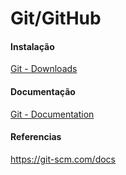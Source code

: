 # Git/GitHub

#### Instalação

[Git - Downloads](https://git-scm.com/downloads)

#### Documentação

[Git - Documentation](https://git-scm.com/doc)

#### Referencias

https://git-scm.com/docs



#### 
